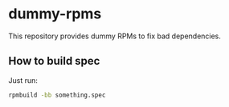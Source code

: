 dummy-rpms
==========

This repository provides dummy RPMs to fix bad dependencies.


How to build spec
-----------------
Just run:
```sh
rpmbuild -bb something.spec
```
